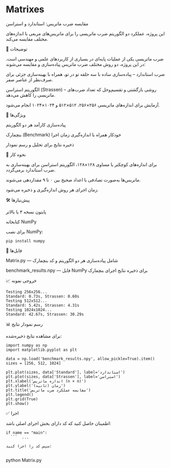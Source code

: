 # Matrixes

مقایسه ضرب ماتریس: استاندارد و استراسن

این پروژه، عملکرد دو الگوریتم ضرب ماتریسی را برای ماتریس‌های مربعی با اندازه‌های مختلف مقایسه می‌کند.

📌 توضیحات

ضرب ماتریسی یکی از عملیات پایه‌ای در بسیاری از کاربردهای علمی و مهندسی است. در این پروژه، دو روش مختلف ضرب ماتریس پیاده‌سازی و مقایسه می‌شوند:

ضرب استاندارد – پیاده‌سازی ساده با سه حلقه تو در تو، همراه با بهینه‌سازی جزئی برای صرف‌نظر از عناصر صفر.

الگوریتم استراسن (Strassen) – روشی بازگشتی و تقسیم‌و‌حل که تعداد ضرب‌های ماتریسی را کاهش می‌دهد.


آزمایش برای اندازه‌های ماتریسی ۲۵۶×۲۵۶، ۵۱۲×۵۱۲ و ۱۰۲۴×۱۰۲۴ انجام می‌شود.

🚀 ویژگی‌ها

پیاده‌سازی کارآمد هر دو الگوریتم

بنچمارک (Benchmark) خودکار همراه با اندازه‌گیری زمان اجرا

ذخیره نتایج برای تحلیل و رسم نمودار


🧠 نحوه کار

برای اندازه‌های کوچکتر یا مساوی ۱۲۸×۱۲۸، الگوریتم استراسن برای بهینه‌سازی به ضرب استاندارد برمی‌گردد.

ماتریس‌ها به‌صورت تصادفی با اعداد صحیح بین ۰ تا ۹ مقداردهی می‌شوند.

زمان اجرای هر روش اندازه‌گیری و ذخیره می‌شود.


🛠️ پیش‌نیازها

پایتون نسخه ۳ یا بالاتر

کتابخانه NumPy


برای نصب NumPy:
```
pip install numpy
```
📂 فایل‌ها

Matrix.py — شامل پیاده‌سازی هر دو الگوریتم و کد بنچمارک

benchmark_results.npy — فایل NumPy برای ذخیره نتایج اجرای بنچمارک


📈 خروجی نمونه
```
Testing 256x256...
Standard: 0.73s, Strassen: 0.60s
Testing 512x512...
Standard: 5.42s, Strassen: 4.31s
Testing 1024x1024...
Standard: 42.67s, Strassen: 30.29s
```
📊 رسم نمودار نتایج

برای مشاهده نتایج ذخیره‌شده:

```
import numpy as np
import matplotlib.pyplot as plt

data = np.load('benchmark_results.npy', allow_pickle=True).item()
sizes = [256, 512, 1024]

plt.plot(sizes, data['Standard'], label='استاندارد')
plt.plot(sizes, data['Strassen'], label='استراسن')
plt.xlabel('اندازه ماتریس (n × n)')
plt.ylabel('زمان (ثانیه)')
plt.title('مقایسه عملکرد ضرب ماتریس')
plt.legend()
plt.grid(True)
plt.show()
```
✅ اجرا

اطمینان حاصل کنید که کد دارای بخش اجرای اصلی باشد:

```
if name == "main":
  ```  ...

سپس کد را اجرا کنید:


```
python Matrix.py
```

